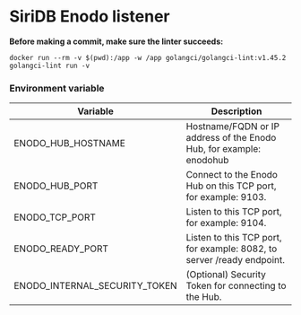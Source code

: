 # SiriDB Enodo listener

**Before making a commit, make sure the linter succeeds:**

```
docker run --rm -v $(pwd):/app -w /app golangci/golangci-lint:v1.45.2 golangci-lint run -v
```

### Environment variable

Variable                      | Description
----------------------------- | -----------
ENODO_HUB_HOSTNAME            | Hostname/FQDN or IP address of the Enodo Hub, for example: enodohub
ENODO_HUB_PORT                | Connect to the Enodo Hub on this TCP port, for example: 9103.
ENODO_TCP_PORT                | Listen to this TCP port, for example: 9104.
ENODO_READY_PORT              | Listen to this TCP port, for example: 8082, to server /ready endpoint.
ENODO_INTERNAL_SECURITY_TOKEN | (Optional) Security Token for connecting to the Hub.

